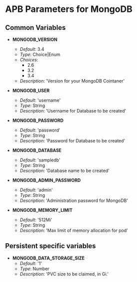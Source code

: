 # APB Parameters for MongoDB

## Common Variables

- **MONGODB_VERSION**
  - _Default_: 3.4
  - _Type_: Choice|Enum
  - _Choices_:
    - 2.6
    - 3.2
    - 3.4
  - _Description_: 'Version for your MongoDB Cointaner' 

- **MONGODB_USER**
  - _Default_: 'username'
  - _Type_: String
  - _Description_: 'Username for Database to be created'

- **MONGODB_PASSWORD**
  - _Default_: 'password'
  - _Type_: String
  - _Description_: 'Password for Database to be created'

- **MONGODB_DATABASE**
  - _Default_: 'sampledb'
  - _Type_: String
  - _Description_: 'Database name to be created'

- **MONGODB_ADMIN_PASSWORD**
  - _Default_: 'admin'
  - _Type_: String
  - _Description_: 'Administration password for MongoDB'

- **MONGODB_MEMORY_LIMIT**
  - _Default_: '512Mi'
  - _Type_: String
  - _Description_: 'Max limit of memory allocation for pod'

## Persistent specific variables

- **MONGODB_DATA_STORAGE_SIZE** 
  - _Default_: '1'
  - _Type_: Number
  - _Description_: 'PVC size to be claimed, in Gi.'
